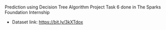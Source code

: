 # 
Prediction using Decision Tree Algorithm Project
Task 6 done in The Sparks Foundation Internship
- Dataset link:  https://bit.ly/3kXTdox

